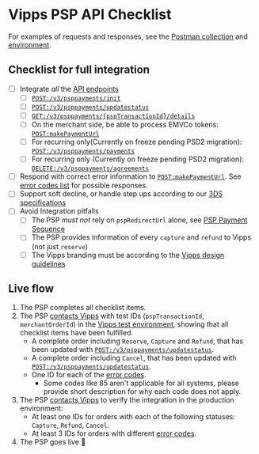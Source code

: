 <!-- START_METADATA
---
title: Checklist
sidebar_position: 35
---
END_METADATA -->

# Vipps PSP API Checklist

For examples of requests and responses, see the [Postman collection](./tools/vipps-psp-v3-api-postman-collection.json)
and [environment](https://github.com/vippsas/vipps-developers/blob/master/tools/vipps-api-global-postman-environment.json).

## Checklist for full integration

- [ ] Integrate _all_ the [API endpoints](https://vippsas.github.io/vipps-developer-docs/api/psp)
    - [ ] [`POST:/v3/psppayments/init`](https://vippsas.github.io/vipps-developer-docs/api/psp#tag/Vipps-PSP-API/operation/initiatePaymentV3UsingPOST)
    - [ ] [`POST:/v3/psppayments/updatestatus`](https://vippsas.github.io/vipps-developer-docs/api/psp#tag/Vipps-PSP-API/operation/updatestatusUsingPOST)
    - [ ] [`GET:/v3/psppayments/{pspTransactionId}/details`](https://vippsas.github.io/vipps-developer-docs/api/psp#tag/Vipps-PSP-API/operation/getPSPPaymentDetailsUsingGET)
    - [ ] On the merchant side, be able to process EMVCo tokens: [`POST:makePaymentUrl`](https://vippsas.github.io/vipps-developer-docs/api/psp#tag/Endpoints-required-by-Vipps-from-the-PSP/operation/makePaymentV3UsingPOST)
    - [ ] For recurring only(Currently on freeze pending PSD2 migration): [`POST:/v3/psppayments/payments`](https://vippsas.github.io/vipps-developer-docs/api/psp#tag/Vipps-PSP-API/operation/processPaymentOnTokenV3)
    - [ ] For recurring only (Currently on freeze pending PSD2 migration): [`DELETE:/v3/psppayments/agreements`](https://vippsas.github.io/vipps-developer-docs/api/psp#tag/Vipps-PSP-API/operation/deletePSPPaymenAgreementUsingDELETE)
- [ ] Respond with correct error information to [`POST:makePaymentUrl`](https://vippsas.github.io/vipps-developer-docs/api/psp#tag/Endpoints-required-by-Vipps-from-the-PSP/operation/makePaymentV3UsingPOST). See [error codes list](vipps-psp-api.md#error-codes) for possible responses.
- [ ] Support soft decline, or handle step ups according to our [3DS specifications](vipps-psp-api.md#psd2-compliance-and-secure-customer-authentication-sca)
- [ ] Avoid Integration pitfalls
    - [ ] The PSP _must not_ rely on `pspRedirectUrl` alone, see [PSP Payment Sequence](vipps-psp-api.md#summary)
    - [ ] The PSP provides information of every `capture` and `refund` to Vipps (not just `reserve`)
    - [ ] The Vipps branding must be according to the [Vipps design guidelines](https://github.com/vippsas/vipps-design-guidelines)

## Live flow

1. The PSP completes all checklist items.
2. The PSP [contacts Vipps](https://vippsas.github.io/vipps-developer-docs/docs/vipps-developers/contact) with test IDs (`pspTransactionId`, `merchantOrderId`) in the [Vipps test environment](https://vippsas.github.io/vipps-developer-docs/docs/vipps-developers/test-environment), showing that all checklist items have been fulfilled.
    - A complete order including `Reserve`, `Capture` and `Refund`, that has been updated with [`POST:/v3/psppayments/updatestatus`](https://vippsas.github.io/vipps-developer-docs/api/psp#tag/Vipps-PSP-API/operation/updatestatusUsingPOST).
    - A complete order including `Cancel`, that has been updated with [`POST:/v3/psppayments/updatestatus`](https://vippsas.github.io/vipps-developer-docs/api/psp#tag/Vipps-PSP-API/operation/updatestatusUsingPOST).
    - One ID for each of the [error codes](vipps-psp-api.md#errors).
        - Some codes like 85 aren't applicable for all systems, please provide short description for why each code does not apply.
3. The PSP [contacts Vipps](https://vippsas.github.io/vipps-developer-docs/docs/vipps-developers/contact) to verify the integration in the production environment:
    - At least one IDs for orders with each of the following statuses: `Capture`, `Refund`, `Cancel`.
    - At least 3 IDs for orders with different [error codes](vipps-psp-api.md#errors).
4. The PSP goes live 🎉
